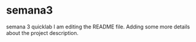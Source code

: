 # semana3
semana 3 quicklab
I am editing the README file. Adding some more details about the project description.
